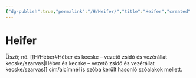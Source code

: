 ```yaml
---
{"dg-publish":true,"permalink":"/H/Heifer/","title":"Heifer","created":"2023-12-01T08:57","updated":"2025-06-08T00:45"}
---
```



# Heifer

Üsző; nő. [[H/Héber#Héber és kecske – vezető zsidó és vezérállat kecske/szarvas\|Héber és kecske – vezető zsidó és vezérállat kecske/szarvas]] cím/alcímnél is szóba került hasonló szóalakok mellett.  